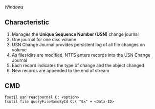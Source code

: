*Windows*

## Characteristic
1. Manages the **Unique Sequence Number (USN)** change journal
2. One journal for one disc volume
3. USN Change Journal provides persistent log of all file changes on volume
4. As files/dirs are modified, NTFS enters records into the USN Change Journal
5. Each record indicates the type of change and the object changed
6. New records are appended to the end of stream

## CMD
```
fsutil usn readjournal C: <option>
fsutil file queryFileNameById C:\ "0x" + <Data-ID>
```
